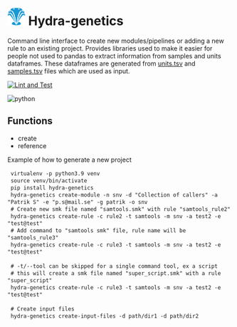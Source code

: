 
# <img src="images/hydragenetics.png" width=40 /> Hydra-genetics

Command line interface to create new modules/pipelines or adding a new rule to an existing project. Provides libraries used to make it easier for people not used to pandas to extract information from samples and units dataframes. These dataframes are generated from [units.tsv](https://github.com/hydra-genetics/tools/blob/develop/hydra_genetics/pipeline-template/workflow/schemas/units.schema.yaml) and [samples.tsv](https://github.com/hydra-genetics/prealignment/blob/develop/workflow/schemas/samples.schema.yaml) files which are used as input.

[![Lint and Test](https://github.com/hydra-genetics/tools/actions/workflows/main.yaml/badge.svg?branch=develop)](https://github.com/hydra-genetics/tools/actions/workflows/main.yaml)

![python](https://img.shields.io/badge/python-3.8-blue)

## Functions

* create
* reference


Example of how to generate a new project
```
 virtualenv -p python3.9 venv
 source venv/bin/activate
 pip install hydra-genetics
 hydra-genetics create-module -n snv -d "Collection of callers" -a "Patrik S" -e "p.s@mail.se" -g patrik -o snv
 # Create new smk file named "samtools.smk" with rule "samtools_rule2"
 hydra-genetics create-rule -c rule2 -t samtools -m snv -a test2 -e "test@test"
 # Add command to "samtools smk" file, rule name will be "samtools_rule3"
 hydra-genetics create-rule -c rule3 -t samtools -m snv -a test2 -e "test@test"

 # -t/--tool can be skipped for a single command tool, ex a script
 # this will create a smk file named "super_script.smk" with a rule "super_script"
 hydra-genetics create-rule -c rule3 -t samtools -m snv -a test2 -e "test@test"

 # Create input files
 hydra-genetics create-input-files -d path/dir1 -d path/dir2

```
